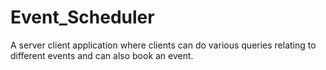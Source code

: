 # Event_Scheduler
A server client application where clients can do various queries relating to different events and can also book an event.
